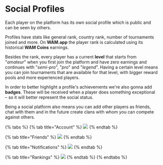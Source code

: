 # Social Profiles

Each player on the platform has its own social profile which is public and can be seen by others.

Profiles have stats like general rank, country rank, number of tournaments joined and more. On **WAM.app** the player rank is calculated using its historical **WAM Coins** earnings.

Besides the rank, every player has a current **level** that starts from "_amateur_" when you first join the platform and have zero earnings and continues with "_semi-pro_", "_pro_" and "_legend_". Having a certain level means you can join tournaments that are available for that level, with bigger reward pools and more experienced players.

In order to better highlight a profile's achievements we're also gonna add **badges**. These will be received when a player does something exceptional – so it will better represent the social status.

Being a social platform also means you can add other players as friends, chat with them and in the future create clans with whom you can compete against others.

{% tabs %}
{% tab title="Account" %}
![](../.gitbook/assets/wam\_appintro\_account.jpg)
{% endtab %}

{% tab title="Friends" %}
![](<../.gitbook/assets/wam\_appintro\_friends (1).jpg>)
{% endtab %}

{% tab title="Notifications" %}
![](../.gitbook/assets/wam\_appintro\_notifications.jpg)
{% endtab %}

{% tab title="Rankings" %}
![](../.gitbook/assets/wam\_appintro\_rankings.jpg)
{% endtab %}
{% endtabs %}
